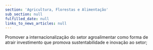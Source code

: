 ```yaml
---
section: 'Agricultura, Florestas e Alimentação'
sub_section: null
fulfilled_date: null
links_to_news_articles: null
---
```


Promover a internacionalização do setor agroalimentar como forma de atrair investimento que promova sustentabilidade e inovação ao setor;